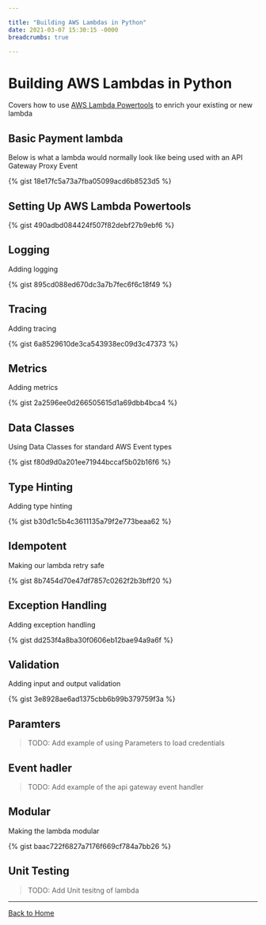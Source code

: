 ```yaml
---

title: "Building AWS Lambdas in Python"
date: 2021-03-07 15:30:15 -0000
breadcrumbs: true

---
```


# Building AWS Lambdas in Python

Covers how to use [AWS Lambda Powertools](https://awslabs.github.io/aws-lambda-powertools-python/) to enrich your existing or new lambda


## Basic Payment lambda

Below is what a lambda would normally look like being used with an API Gateway Proxy Event

{% gist 18e17fc5a73a7fba05099acd6b8523d5 %}


## Setting Up AWS Lambda Powertools

{% gist 490adbd084424f507f82debf27b9ebf6 %}


## Logging

Adding logging

{% gist 895cd088ed670dc3a7b7fec6f6c18f49 %}


## Tracing

Adding tracing 

{% gist 6a8529610de3ca543938ec09d3c47373 %}

## Metrics

Adding metrics

{% gist 2a2596ee0d266505615d1a69dbb4bca4 %}

## Data Classes

Using Data Classes for standard AWS Event types

{% gist f80d9d0a201ee71944bccaf5b02b16f6 %}

## Type Hinting

Adding type hinting

{% gist b30d1c5b4c3611135a79f2e773beaa62 %}

## Idempotent

Making our lambda retry safe

{% gist 8b7454d70e47df7857c0262f2b3bff20 %}

## Exception Handling

Adding exception handling

{% gist dd253f4a8ba30f0606eb12bae94a9a6f %}

## Validation

Adding input and output validation

{% gist 3e8928ae6ad1375cbb6b99b379759f3a %}

## Paramters

> TODO: Add example of using Parameters to load credentials

## Event hadler

> TODO: Add example of the api gateway event handler

## Modular

Making the lambda modular

{% gist baac722f6827a7176f669cf784a7bb26 %}

## Unit Testing

> TODO: Add Unit tesitng of lambda

---

[Back to Home](/)
